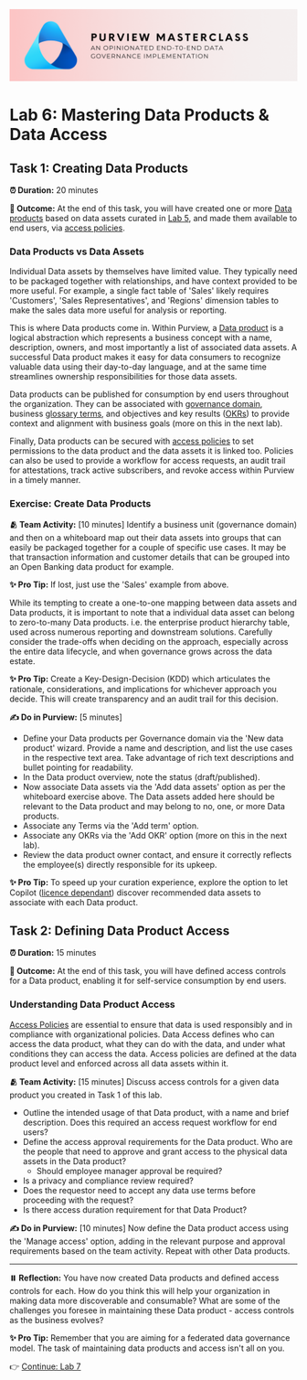 ![Banner](./assets/banner.png)

# Lab 6: Mastering Data Products & Data Access

## Task 1: Creating Data Products

**⏰ Duration:** 20 minutes

**🎯 Outcome:** At the end of this task, you will have created one or more [Data products](https://learn.microsoft.com/purview/what-is-data-catalog#data-products) based on data assets curated in [Lab 5](/Lab-05%20-%20Curating%20Data%20Assets.md), and made them available to end users, via [access policies](https://learn.microsoft.com/purview/how-to-manage-data-catalog-access-policies).

### Data Products vs Data Assets

Individual Data assets by themselves have limited value. They typically need to be packaged together with relationships, and have context provided to be more useful. For example, a single fact table of 'Sales' likely requires 'Customers', 'Sales Representatives', and 'Regions' dimension tables to make the sales data more useful for analysis or reporting.

This is where Data products come in. Within Purview, a [Data product](https://learn.microsoft.com/purview/concept-data-products#whats-a-data-product) is a logical abstraction which represents a business concept with a name, description, owners, and most importantly a list of associated data assets. A successful Data product makes it easy for data consumers to recognize valuable data using their day-to-day language, and at the same time streamlines ownership responsibilities for those data assets.

Data products can be published for consumption by end users throughout the organization. They can be associated with [governance domain](https://learn.microsoft.com/purview/what-is-data-catalog#governance-domains), business [glossary terms](https://learn.microsoft.com/purview/what-is-data-catalog#glossary-terms), and objectives and key results ([OKRs](https://learn.microsoft.com/purview/what-is-data-catalog#okrs)) to provide context and alignment with business goals (more on this in the next lab).

Finally, Data products can be secured with [access policies](https://learn.microsoft.com/purview/how-to-manage-data-catalog-access-policies) to set permissions to the data product and the data assets it is linked too. Policies can also be used to provide a workflow for access requests, an audit trail for attestations, track active subscribers, and revoke access within Purview in a timely manner.

### Exercise: Create Data Products

**🫂 Team Activity:** [10 minutes] Identify a business unit (governance domain) and then on a whiteboard map out their data assets into groups that can easily be packaged together for a couple of specific use cases. It may be that transaction information and customer details that can be grouped into an Open Banking data product for example.

**✨ Pro Tip:** If lost, just use the 'Sales' example from above.

While its tempting to create a one-to-one mapping between data assets and Data products, it is important to note that a individual data asset can belong to zero-to-many Data products. i.e. the enterprise product hierarchy table, used across numerous reporting and downstream solutions. Carefully consider the trade-offs when deciding on the approach, especially across the entire data lifecycle, and when governance grows across the data estate.

**✨ Pro Tip:** Create a Key-Design-Decision (KDD) which articulates the rationale, considerations, and implications for whichever approach you decide. This will create transparency and an audit trail for this decision.

**✍️ Do in Purview:** [5 minutes]

- Define your Data products per Governance domain via the 'New data product' wizard. Provide a name and description, and list the use cases in the respective text area. Take advantage of rich text descriptions and bullet pointing for readability.
- In the Data product overview, note the status (draft/published).
- Now associate Data assets via the 'Add data assets' option as per the whiteboard exercise above. The Data assets added here should be relevant to the Data product and may belong to no, one, or more Data products.
- Associate any Terms via the 'Add term' option.
- Associate any OKRs via the 'Add OKR' option (more on this in the next lab).
- Review the data product owner contact, and ensure it correctly reflects the employee(s) directly responsible for its upkeep.

**✨ Pro Tip:** To speed up your curation experience, explore the option to let Copilot ([licence dependant](https://learn.microsoft.com/purview/copilot-in-purview-overview)) discover recommended data assets to associate with each Data product.

## Task 2: Defining Data Product Access

**⏰ Duration:** 15 minutes

**🎯 Outcome:** At the end of this task, you will have defined access controls for a Data product, enabling it for self-service consumption by end users.

### Understanding Data Product Access

[Access Policies](https://learn.microsoft.com/purview/how-to-manage-data-catalog-access-policies) are essential to ensure that data is used responsibly and in compliance with organizational policies. Data Access defines who can access the data product, what they can do with the data, and under what conditions they can access the data. Access policies are defined at the data product level and enforced across all data assets within it.

**🫂 Team Activity:** [15 minutes] Discuss access controls for a given data product you created in Task 1 of this lab.

- Outline the intended usage of that Data product, with a name and brief description. Does this required an access request workflow for end users?
- Define the access approval requirements for the Data product. Who are the people that need to approve and grant access to the physical data assets in the Data product?
  - Should employee manager approval be required?
- Is a privacy and compliance review required?
- Does the requestor need to accept any data use terms before proceeding with the request?
- Is there access duration requirement for that Data Product?

**✍️ Do in Purview:** [10 minutes] Now define the Data product access using the 'Manage access' option, adding in the relevant purpose and approval requirements based on the team activity. Repeat with other Data products.

---

**⏸️ Reflection:** You have now created Data products and defined access controls for each. How do you think this will help your organization in making data more discoverable and consumable? What are some of the challenges you foresee in maintaining these Data product - access controls as the business evolves?

**✨ Pro Tip:** Remember that you are aiming for a federated data governance model. The task of maintaining data products and access isn't all on you.

👉 [Continue: Lab 7](./Lab-07%20-%20OKRs.md)

